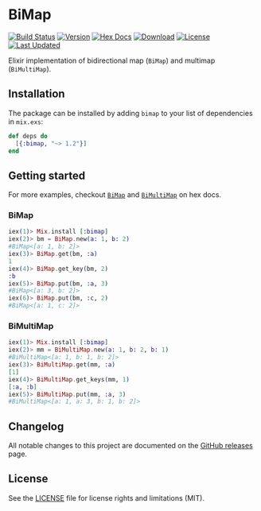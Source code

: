 # BiMap

[![Build Status](https://github.com/mkaput/elixir-bimap/workflows/CI/badge.svg)](https://github.com/mkaput/elixir-bimap/actions?query=workflow%3ACI)
[![Version](https://img.shields.io/hexpm/v/bimap.svg)](https://hex.pm/packages/bimap)
[![Hex Docs](https://img.shields.io/badge/hex-docs-lightgreen.svg)](https://hexdocs.pm/bimap/)
[![Download](https://img.shields.io/hexpm/dt/bimap.svg)](https://hex.pm/packages/bimap)
[![License](https://img.shields.io/badge/License-MIT-blue.svg)](https://opensource.org/licenses/MIT)
[![Last Updated](https://img.shields.io/github/last-commit/mkaput/elixir-bimap.svg)](https://github.com/mkaput/elixir-bimap/commits/master)

Elixir implementation of bidirectional map (`BiMap`) and multimap (`BiMultiMap`).

## Installation

The package can be installed by adding `bimap` to your list of dependencies in `mix.exs`:

```elixir
def deps do
  [{:bimap, "~> 1.2"}]
end
```

## Getting started

For more examples, checkout [`BiMap`](https://hexdocs.pm/bimap/BiMap.html) and [`BiMultiMap`](https://hexdocs.pm/bimap/BiMultiMap.html) on hex docs.

### BiMap

```elixir
iex(1)> Mix.install [:bimap]
iex(2)> bm = BiMap.new(a: 1, b: 2)
#BiMap<[a: 1, b: 2]>
iex(3)> BiMap.get(bm, :a)
1
iex(4)> BiMap.get_key(bm, 2)
:b
iex(5)> BiMap.put(bm, :a, 3)
#BiMap<[a: 3, b: 2]>
iex(6)> BiMap.put(bm, :c, 2)
#BiMap<[a: 1, c: 2]>
```

### BiMultiMap

```elixir
iex(1)> Mix.install [:bimap]
iex(2)> mm = BiMultiMap.new(a: 1, b: 2, b: 1)
#BiMultiMap<[a: 1, b: 1, b: 2]>
iex(3)> BiMultiMap.get(mm, :a)
[1]
iex(4)> BiMultiMap.get_keys(mm, 1)
[:a, :b]
iex(5)> BiMultiMap.put(mm, :a, 3)
#BiMultiMap<[a: 1, a: 3, b: 1, b: 2]>
```

## Changelog

All notable changes to this project are documented on the [GitHub releases] page.

## License

See the [LICENSE] file for license rights and limitations (MIT).

[github releases]: https://github.com/mkaput/elixir-bimap/releases
[license]: https://github.com/mkaput/elixir-bimap/blob/master/LICENSE.txt
